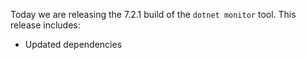 Today we are releasing the 7.2.1 build of the `dotnet monitor` tool. This release includes:
- Updated dependencies
